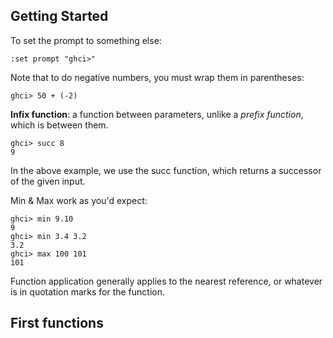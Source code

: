 ## Getting Started
To set the prompt to something else:
```
:set prompt "ghci>"
```

Note that to do negative numbers, you must wrap them in parentheses:
```
ghci> 50 + (-2)
```

**Infix function**: a function between parameters, unlike a *prefix function*, which is between them.

```
ghci> succ 8
9
```
In the above example, we use the succ function, which returns a successor of the given input.

Min & Max work as you'd expect:
```
ghci> min 9.10
9
ghci> min 3.4 3.2
3.2
ghci> max 100 101
101
```

Function application generally applies to the nearest reference, or whatever is in quotation marks for the function.


## First functions
